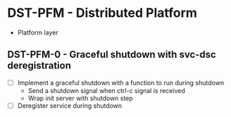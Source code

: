 # DST-PFM - Distributed Platform

- Platform layer

## DST-PFM-0 - Graceful shutdown with svc-dsc deregistration

- [ ] Implement a graceful shutdown with a function to run during shutdown
  - Send a shutdown signal when ctrl-c signal is received
  - Wrap init server with shutdown step
- [ ] Deregister service during shutdown
